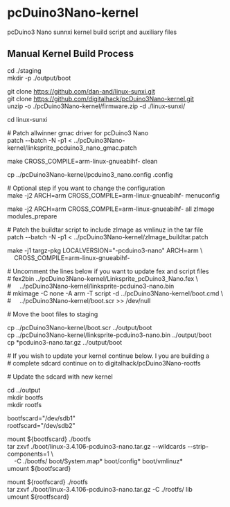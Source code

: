 # pcDuino3Nano-kernel

pcDuino3 Nano sunnxi kernel build script and auxiliary files

Manual Kernel Build Process
---------------------------

cd ./staging  
mkdir -p ./output/boot  

git clone https://github.com/dan-and/linux-sunxi.git  
git clone https://github.com/digitalhack/pcDuino3Nano-kernel.git  
unzip -o ./pcDuino3Nano-kernel/firmware.zip -d ./linux-sunxi/  

cd linux-sunxi

\# Patch allwinner gmac driver for pcDuino3 Nano  
patch --batch -N -p1 < ../pcDuino3Nano-kernel/linksprite_pcduino3_nano_gmac.patch  

make CROSS_COMPILE=arm-linux-gnueabihf- clean  

cp ../pcDuino3Nano-kernel/pcduino3_nano.config .config  

\# Optional step if you want to change the configuration  
make -j2 ARCH=arm CROSS_COMPILE=arm-linux-gnueabihf- menuconfig    

make -j2 ARCH=arm CROSS_COMPILE=arm-linux-gnueabihf- all zImage modules_prepare  

\# Patch the buildtar script to include zImage as vmlinuz in the tar file  
patch --batch -N -p1 < ../pcDuino3Nano-kernel/zImage_buildtar.patch  

make -j1 targz-pkg LOCALVERSION="-pcduino3-nano" ARCH=arm \\  
&nbsp;&nbsp;&nbsp;&nbsp;CROSS_COMPILE=arm-linux-gnueabihf-    

\# Uncomment the lines below if you want to update fex and script files  
\# fex2bin ../pcDuino3Nano-kernel/Linksprite_pcDuino3_Nano.fex \\  
\# &nbsp;&nbsp;&nbsp;&nbsp;../pcDuino3Nano-kernel/linksprite-pcduino3-nano.bin  
\# mkimage -C none -A arm -T script -d ../pcDuino3Nano-kernel/boot.cmd \\  
\# &nbsp;&nbsp;&nbsp;&nbsp;../pcDuino3Nano-kernel/boot.scr >> /dev/null  

\# Move the boot files to staging  

cp ../pcDuino3Nano-kernel/boot.scr ../output/boot  
cp ../pcDuino3Nano-kernel/linksprite-pcduino3-nano.bin ../output/boot  
cp *pcduino3-nano.tar.gz ../output/boot  

\# If you wish to update your kernel continue below. I you are building a  
\# complete sdcard continue on to digitalhack/pcDuino3Nano-rootfs

\# Update the sdcard with new kernel  

cd ../output  
mkdir bootfs  
mkdir rootfs  

bootfscard="/dev/sdb1"  
rootfscard="/dev/sdb2"  

mount ${bootfscard} ./bootfs  
tar zxvf ./boot/linux-3.4.106-pcduino3-nano.tar.gz --wildcards --strip-components=1 \\  
&nbsp;&nbsp;&nbsp;&nbsp;-C ./bootfs/ boot/System.map*   boot/config* boot/vmlinuz*  
umount ${bootfscard}  

mount ${rootfscard} ./rootfs  
tar zxvf ./boot/linux-3.4.106-pcduino3-nano.tar.gz -C ./rootfs/ lib  
umount ${rootfscard}  
